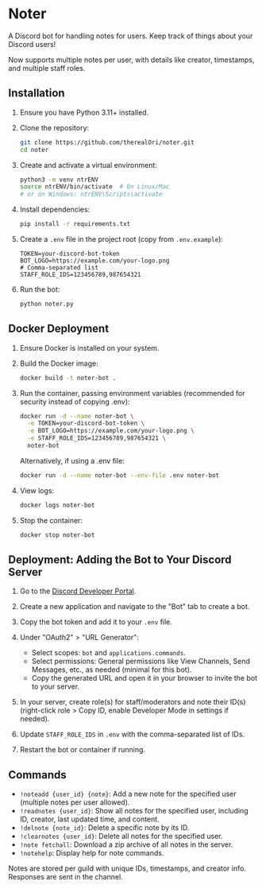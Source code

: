 # Noter
A Discord bot for handling notes for users. Keep track of things about your Discord users!

Now supports multiple notes per user, with details like creator, timestamps, and multiple staff roles.

## Installation

1. Ensure you have Python 3.11+ installed.

2. Clone the repository:
   ```bash
   git clone https://github.com/therealOri/noter.git
   cd noter
   ```

3. Create and activate a virtual environment:
   ```bash
   python3 -m venv ntrENV
   source ntrENV/bin/activate  # On Linux/Mac
   # or on Windows: ntrENV\Scripts\activate
   ```

4. Install dependencies:
   ```bash
   pip install -r requirements.txt
   ```

5. Create a `.env` file in the project root (copy from `.env.example`):
   ```
   TOKEN=your-discord-bot-token
   BOT_LOGO=https://example.com/your-logo.png
   # Comma-separated list
   STAFF_ROLE_IDS=123456789,987654321
   ```

6. Run the bot:
   ```bash
   python noter.py
   ```

## Docker Deployment

1. Ensure Docker is installed on your system.

2. Build the Docker image:
   ```bash
   docker build -t noter-bot .
   ```

3. Run the container, passing environment variables (recommended for security instead of copying .env):
   ```bash
   docker run -d --name noter-bot \
     -e TOKEN=your-discord-bot-token \
     -e BOT_LOGO=https://example.com/your-logo.png \
     -e STAFF_ROLE_IDS=123456789,987654321 \
     noter-bot
   ```
   Alternatively, if using a .env file:
   ```bash
   docker run -d --name noter-bot --env-file .env noter-bot
   ```

4. View logs:
   ```bash
   docker logs noter-bot
   ```

5. Stop the container:
   ```bash
   docker stop noter-bot
   ```

## Deployment: Adding the Bot to Your Discord Server

1. Go to the [Discord Developer Portal](https://discord.com/developers/applications).

2. Create a new application and navigate to the "Bot" tab to create a bot.

3. Copy the bot token and add it to your `.env` file.

4. Under "OAuth2" > "URL Generator":
   - Select scopes: `bot` and `applications.commands`.
   - Select permissions: General permissions like View Channels, Send Messages, etc., as needed (minimal for this bot).
   - Copy the generated URL and open it in your browser to invite the bot to your server.

5. In your server, create role(s) for staff/moderators and note their ID(s) (right-click role > Copy ID, enable Developer Mode in settings if needed).

6. Update `STAFF_ROLE_IDS` in `.env` with the comma-separated list of IDs.

7. Restart the bot or container if running.

## Commands
- `!noteadd {user_id} {note}`: Add a new note for the specified user (multiple notes per user allowed).
- `!readnotes {user_id}`: Show all notes for the specified user, including ID, creator, last updated time, and content.
- `!delnote {note_id}`: Delete a specific note by its ID.
- `!clearnotes {user_id}`: Delete all notes for the specified user.
- `!note fetchall`: Download a zip archive of all notes in the server.
- `!notehelp`: Display help for note commands.

Notes are stored per guild with unique IDs, timestamps, and creator info. Responses are sent in the channel.
